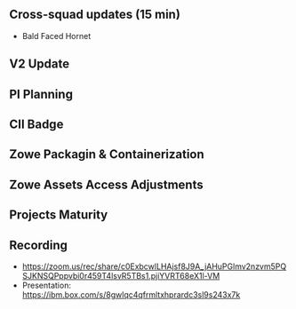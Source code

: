 ## Cross-squad updates (15 min)

- Bald Faced Hornet

## V2 Update

## PI Planning

## CII Badge

## Zowe Packagin & Containerization

## Zowe Assets Access Adjustments

## Projects Maturity

## Recording
- https://zoom.us/rec/share/c0ExbcwlLHAjsf8J9A_jAHuPGlmv2nzvm5PQSJKNSQPppvbi0r459T4lsvR5TBs1.pjiYVRT68eX1l-VM
- Presentation: https://ibm.box.com/s/8gwlqc4qfrmltxhprardc3sl9s243x7k
